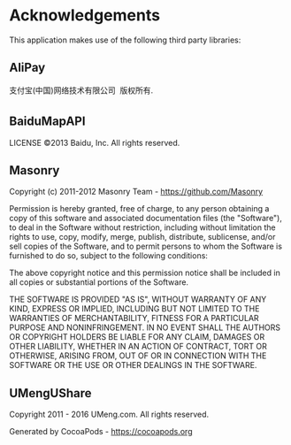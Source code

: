 # Acknowledgements
This application makes use of the following third party libraries:

## AliPay

支付宝(中国)网络技术有限公司  版权所有.

## BaiduMapAPI

LICENSE  ©2013 Baidu, Inc. All rights reserved.

## Masonry

Copyright (c) 2011-2012 Masonry Team - https://github.com/Masonry

Permission is hereby granted, free of charge, to any person obtaining a copy
of this software and associated documentation files (the "Software"), to deal
in the Software without restriction, including without limitation the rights
to use, copy, modify, merge, publish, distribute, sublicense, and/or sell
copies of the Software, and to permit persons to whom the Software is
furnished to do so, subject to the following conditions:

The above copyright notice and this permission notice shall be included in
all copies or substantial portions of the Software.

THE SOFTWARE IS PROVIDED "AS IS", WITHOUT WARRANTY OF ANY KIND, EXPRESS OR
IMPLIED, INCLUDING BUT NOT LIMITED TO THE WARRANTIES OF MERCHANTABILITY,
FITNESS FOR A PARTICULAR PURPOSE AND NONINFRINGEMENT. IN NO EVENT SHALL THE
AUTHORS OR COPYRIGHT HOLDERS BE LIABLE FOR ANY CLAIM, DAMAGES OR OTHER
LIABILITY, WHETHER IN AN ACTION OF CONTRACT, TORT OR OTHERWISE, ARISING FROM,
OUT OF OR IN CONNECTION WITH THE SOFTWARE OR THE USE OR OTHER DEALINGS IN
THE SOFTWARE.

## UMengUShare

Copyright 2011 - 2016 UMeng.com. All rights reserved.

Generated by CocoaPods - https://cocoapods.org
